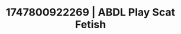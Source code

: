 ---
categories:
- Bedroom eyes
- Obedience kink
- Dirty whispers
- Eco-erotica
- Erotic dream roleplay
image: /assets/images/1747800922269.jpeg
layout: post
seo:
  description: Featured content with sensual Scat Fetish, ABDL Play. HD images available.
  keywords: Scat Fetish, ABDL Play
  og_image: /assets/images/1747800922269.jpeg
  schema_type: VisualArtwork
tags:
- '#1747800922269'
- Scat Fetish
- ABDL Play
title: 1747800922269 | ABDL Play Scat Fetish
---